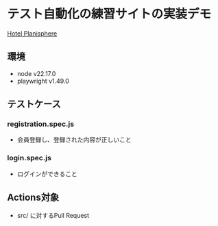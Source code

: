 # テスト自動化の練習サイトの実装デモ
[Hotel Planisphere](https://hotel-example-site.takeyaqa.dev/)

## 環境
- node v22.17.0
- playwright v1.49.0

## テストケース

### registration.spec.js
- 会員登録し、登録された内容が正しいこと

### login.spec.js
- ログインができること

## Actions対象
- src/ に対するPull Request